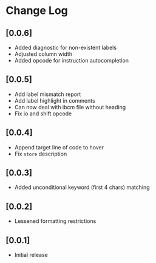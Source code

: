 # Change Log

## [0.0.6]

-   Added diagnostic for non-existent labels
-   Adjusted column width
-   Added opcode for instruction autocompletion

## [0.0.5]

-   Add label mismatch report
-   Add label highlight in comments
-   Can now deal with ibcm file without heading
-   Fix io and shift opcode

## [0.0.4]

-   Append target line of code to hover
-   Fix `store` description

## [0.0.3]

-   Added unconditional keyword (first 4 chars) matching

## [0.0.2]

-   Lessened formatting restrictions

## [0.0.1]

-   Initial release

